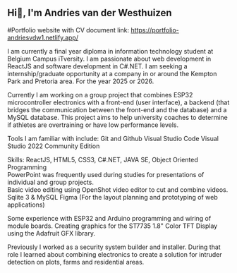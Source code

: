 ## Hi👋, I'm Andries van der Westhuizen
#Portfolio website with CV document link: https://portfolio-andriesvdw1.netlify.app/

I am currently a final year diploma in information technology student at Belgium Campus iTversity.
I am passionate about web development in ReactJS and software development in C#.NET.
I am seeking a internship/graduate opportunity at a company in or around the Kempton Park and Pretoria area. For the year 2025 or 2026.

Currently I am working on a group project that combines ESP32 microcontroller electronics with a front-end (user interface), a backend (that bridges the communication between the front-end and the database) and a MySQL database. 
This project aims to help university coaches to determine if athletes are overtraining or have low performance levels. 

Tools I am familiar with include:
Git and Github
Visual Studio Code
Visual Studio 2022 Community Edition

Skills:
ReactJS, HTML5, CSS3, C#.NET, JAVA SE, Object Oriented Programming  
PowerPoint was frequently used during studies for presentations of individual and group projects.  
Basic video editing using OpenShot video editor to cut and combine videos.
Sqlite 3 & MySQL
Figma (For the layout planning and prototyping of web applications)

Some experience with ESP32 and Arduino programming and wiring of module boards. Creating graphics for the ST7735 1.8" Color TFT Display using the Adafruit GFX library.

Previously I worked as a security system builder and installer. During that role I learned about combining electronics to create a solution for intruder detection on plots, farms and residential areas.

<!--
**andriesvdw1/andriesvdw1** is a ✨ _special_ ✨ repository because its `README.md` (this file) appears on your GitHub profile.

Here are some ideas to get you started:

- 🔭 I’m currently working on ...
- 🌱 I’m currently learning ...
- 👯 I’m looking to collaborate on ...
- 🤔 I’m looking for help with ...
- 💬 Ask me about ...
- 📫 How to reach me: ...
- 😄 Pronouns: ...
- ⚡ Fun fact: ...
-->
